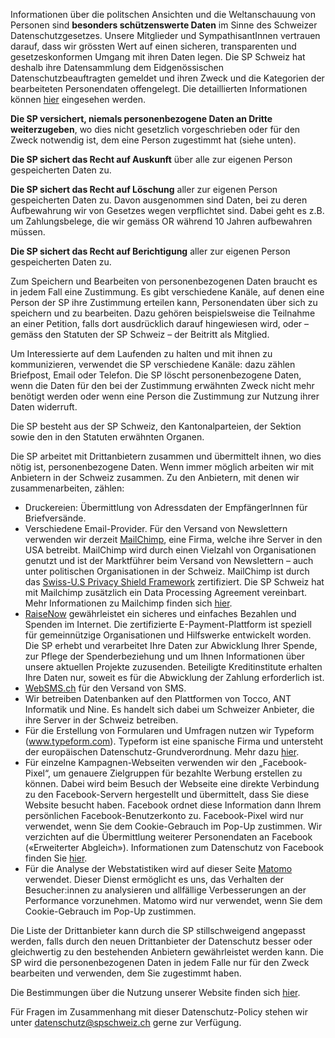 Informationen über die politschen Ansichten und die Weltanschauung von Personen sind **besonders schützenswerte Daten** im Sinne des Schweizer Datenschutzgesetzes. Unsere Mitglieder und SympathisantInnen vertrauen darauf, dass wir grössten Wert auf einen sicheren, transparenten und gesetzeskonformen Umgang mit ihren Daten legen. Die SP Schweiz hat deshalb ihre Datensammlung dem Eidgenössischen Datenschutzbeauftragten gemeldet und ihren Zweck und die Kategorien der bearbeiteten Personendaten offengelegt. Die detaillierten Informationen können [hier](https://www.datareg.admin.ch/search/ResultDetail.aspx?RegNr=201500040) eingesehen werden.

**Die SP versichert, niemals personenbezogene Daten an Dritte weiterzugeben**, wo dies nicht gesetzlich vorgeschrieben oder für den Zweck notwendig ist, dem eine Person zugestimmt hat (siehe unten).

**Die SP sichert das Recht auf Auskunft** über alle zur eigenen Person gespeicherten Daten zu.

**Die SP sichert das Recht auf Löschung** aller zur eigenen Person gespeicherten Daten zu. Davon ausgenommen sind Daten, bei zu deren Aufbewahrung wir von Gesetzes wegen verpflichtet sind. Dabei geht es z.B. um Zahlungsbelege, die wir gemäss OR während 10 Jahren aufbewahren müssen.

**Die SP sichert das Recht auf Berichtigung** aller zur eigenen Person gespeicherten Daten zu.

Zum Speichern und Bearbeiten von personenbezogenen Daten braucht es in jedem Fall eine Zustimmung. Es gibt verschiedene Kanäle, auf denen eine Person der SP ihre Zustimmung erteilen kann, Personendaten über sich zu speichern und zu bearbeiten. Dazu gehören beispielsweise die Teilnahme an einer Petition, falls dort ausdrücklich darauf hingewiesen wird, oder – gemäss den Statuten der SP Schweiz – der Beitritt als Mitglied.

Um Interessierte auf dem Laufenden zu halten und mit ihnen zu kommunizieren, verwendet die SP verschiedene Kanäle: dazu zählen Briefpost, Email oder Telefon. Die SP löscht personenbezogene Daten, wenn die Daten für den bei der Zustimmung erwähnten Zweck nicht mehr benötigt werden oder wenn eine Person die Zustimmung zur Nutzung ihrer Daten widerruft.

Die SP besteht aus der SP Schweiz, den Kantonalparteien, der Sektion sowie den in den Statuten erwähnten Organen.

Die SP arbeitet mit Drittanbietern zusammen und übermittelt ihnen, wo dies nötig ist, personenbezogene Daten. Wenn immer möglich arbeiten wir mit Anbietern in der Schweiz zusammen. Zu den Anbietern, mit denen wir zusammenarbeiten, zählen:

- Druckereien: Übermittlung von Adressdaten der EmpfängerInnen für Briefversände.
- Verschiedene Email-Provider. Für den Versand von Newslettern verwenden wir derzeit [MailChimp](https://mailchimp.com/), eine Firma, welche ihre Server in den USA betreibt. MailChimp wird durch einen Vielzahl von Organisationen genutzt und ist der Marktführer beim Versand von Newslettern – auch unter politischen Organisationen in der Schweiz. MailChimp ist durch das [Swiss-U.S Privacy Shield Framework](https://www.privacyshield.gov/Swiss-US-Privacy-Shield-FAQs) zertifiziert. Die SP Schweiz hat mit Mailchimp zusätzlich ein Data Processing Agreement vereinbart. Mehr Informationen zu Mailchimp finden sich [hier](https://mailchimp.com/legal/privacy/).
- [RaiseNow](https://www.raisenow.com/) gewährleistet ein sicheres und einfaches Bezahlen und Spenden im Internet. Die zertifizierte E-Payment-Plattform ist speziell für gemeinnützige Organisationen und Hilfswerke entwickelt worden. Die SP erhebt und verarbeitet Ihre Daten zur Abwicklung Ihrer Spende, zur Pflege der Spenderbeziehung und um Ihnen Informationen über unsere aktuellen Projekte zuzusenden. Beteiligte Kreditinstitute erhalten Ihre Daten nur, soweit es für die Abwicklung der Zahlung erforderlich ist.
- [WebSMS.ch](https://websms.ch/) für den Versand von SMS.
- Wir betreiben Datenbanken auf den Plattformen von Tocco, ANT Informatik und Nine. Es handelt sich dabei um Schweizer Anbieter, die ihre Server in der Schweiz betreiben.
- Für die Erstellung von Formularen und Umfragen nutzen wir Typeform (www.typeform.com). Typeform ist eine spanische Firma und untersteht der europäischen Datenschutz-Grundverordnung. Mehr dazu [hier](https://www.typeform.com/help/gdpr-compliance/).
- Für einzelne Kampagnen-Webseiten verwenden wir den „Facebook-Pixel“, um genauere Zielgruppen für bezahlte Werbung erstellen zu können. Dabei wird beim Besuch der Webseite eine direkte Verbindung zu den Facebook-Servern hergestellt und übermittelt, dass Sie diese Website besucht haben. Facebook ordnet diese Information dann Ihrem persönlichen Facebook-Benutzerkonto zu. Facebook-Pixel wird nur verwendet, wenn Sie dem Cookie-Gebrauch im Pop-Up zustimmen. Wir verzichten auf die Übermittlung weiterer Personendaten an Facebook («Erweiterter Abgleich»). Informationen zum Datenschutz von Facebook finden Sie [hier](https://www.facebook.com/about/privacy/).
- Für die Analyse der Webstatistiken wird auf dieser Seite [Matomo](https://matomo.org/) verwendet. Dieser Dienst ermöglicht es uns, das Verhalten der Besucher:innen zu analysieren und allfällige Verbesserungen an der Performance vorzunehmen. Matomo wird nur verwendet, wenn Sie dem Cookie-Gebrauch im Pop-Up zustimmen.

Die Liste der Drittanbieter kann durch die SP stillschweigend angepasst werden, falls durch den neuen Drittanbieter der Datenschutz besser oder gleichwertig zu den bestehenden Anbietern gewährleistet werden kann. Die SP wird die personenbezogenen Daten in jedem Falle nur für den Zweck bearbeiten und verwenden, dem Sie zugestimmt haben.

Die Bestimmungen über die Nutzung unserer Website finden sich [hier](/impressum).

Für Fragen im Zusammenhang mit dieser Datenschutz-Policy stehen wir unter [datenschutz@spschweiz.ch](mailto:datenschutz@spschweiz.ch) gerne zur Verfügung.
